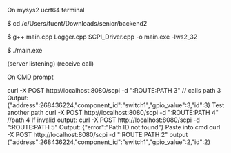 On mysys2 ucrt64 terminal 


$ cd /c/Users/fuent/Downloads/senior/backend2

$ g++ main.cpp Logger.cpp SCPI_Driver.cpp -o main.exe -lws2_32

$ ./main.exe

(server listening)
(receive call)



On CMD prompt


curl -X POST http://localhost:8080/scpi -d ":ROUTE:PATH 3" // calls path 3
Output:
{"address":268436224,"component_id":"switch1","gpio_value":3,"id":3}
Test another path
 curl -X POST http://localhost:8080/scpi -d ":ROUTE:PATH 4" //path 4
If invalid output: 
 curl -X POST http://localhost:8080/scpi -d ":ROUTE:PATH 5"
Output:
{"error":"Path ID not found"}
Paste into cmd 
curl -X POST http://localhost:8080/scpi -d ":ROUTE:PATH 2"
output
{"address":268436224,"component_id":"switch1","gpio_value":2,"id":2}
